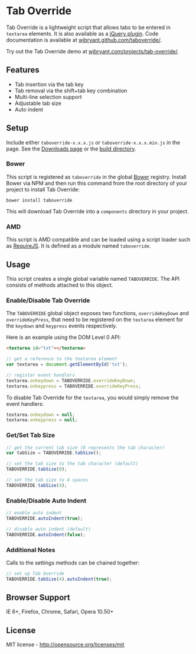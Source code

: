 # Tab Override

Tab Override is a lightweight script that allows tabs to be entered in
`textarea` elements. It is also available as a
[jQuery plugin](https://github.com/wjbryant/jquery.taboverride "Tab Override jQuery plugin").
Code documentation is available at
[wjbryant.github.com/taboverride/](http://wjbryant.github.com/taboverride/ "Tab Override Documentation").

Try out the Tab Override demo at
[wjbryant.com/projects/tab-override/](http://wjbryant.com/projects/tab-override/ "Tab Override Demo").

## Features

* Tab insertion via the tab key
* Tab removal via the shift+tab key combination
* Multi-line selection support
* Adjustable tab size
* Auto indent

## Setup

Include either `taboverride-x.x.x.js` or `taboverride-x.x.x.min.js` in the page.
See the [Downloads page](downloads) or the [build directory](tree/master/build).

### Bower

This script is registered as `taboverride` in the global [Bower](http://twitter.github.com/bower/)
registry. Install Bower via NPM and then run this command from the root directory
of your project to install Tab Override:

```
bower install taboverride
```

This will download Tab Override into a `components` directory in your project.

### AMD

This script is AMD compatible and can be loaded using a script loader such as
[RequireJS](http://requirejs.org/). It is defined as a module named `taboverride`.

## Usage

This script creates a single global variable named `TABOVERRIDE`. The API
consists of methods attached to this object.

### Enable/Disable Tab Override

The `TABOVERRIDE` global object exposes two functions, `overrideKeyDown` and
`overrideKeyPress`, that need to be registered on the `textarea` element for the
`keydown` and `keypress` events respectively.

Here is an example using the DOM Level 0 API:

```html
<textarea id="txt"></textarea>
```

```javascript
// get a reference to the textarea element
var textarea = document.getElementById('txt');

// register event handlers
textarea.onkeydown = TABOVERRIDE.overrideKeyDown;
textarea.onkeypress = TABOVERRIDE.overrideKeyPress;
```

To disable Tab Override for the `textarea`, you would simply remove the event
handlers:

```javascript
textarea.onkeydown = null;
textarea.onkeypress = null;
```

### Get/Set Tab Size

```javascript
// get the current tab size (0 represents the tab character)
var tabSize = TABOVERRIDE.tabSize();
```

```javascript
// set the tab size to the tab character (default)
TABOVERRIDE.tabSize(0);

// set the tab size to 4 spaces
TABOVERRIDE.tabSize(4);
```

### Enable/Disable Auto Indent

```javascript
// enable auto indent
TABOVERRIDE.autoIndent(true);
```

```javascript
// disable auto indent (default)
TABOVERRIDE.autoIndent(false);
```

### Additional Notes

Calls to the settings methods can be chained together:

```javascript
// set up Tab Override
TABOVERRIDE.tabSize(4).autoIndent(true);
```

## Browser Support

IE 6+, Firefox, Chrome, Safari, Opera 10.50+

## License

MIT license - http://opensource.org/licenses/mit